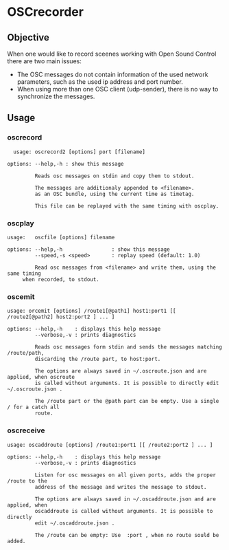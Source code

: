 # OSCrecorder

## Objective

When one would like to record sceenes working with Open Sound Control there are two main issues:
- The OSC messages do not contain information of the used network parameters, such as the used ip address 
and port number.
- When using more than one OSC client (udp-sender), there is no way to synchronize the messages.



## Usage

### oscrecord

```
  usage: oscrecord2 [options] port [filename]

options: --help,-h : show this message

         Reads osc messages on stdin and copy them to stdout.

         The messages are additionaly appended to <filename>.
         as an OSC bundle, using the current time as timetag.

         This file can be replayed with the same timing with oscplay.
```

### oscplay
```
usage:   oscfile [options] filename
       
options: --help,-h                : show this message
         --speed,-s <speed>       : replay speed (default: 1.0)

         Read osc messages from <filename> and write them, using the same timing
	 when recorded, to stdout.
```

### oscemit

```
usage: orcemit [options] /route1[@path1] host1:port1 [[ /route2[@path2] host2:port2 ] ... ]

options: --help,-h    : displays this help message
         --verbose,-v : prints diagnostics

         Reads osc messages form stdin and sends the messages matching /route/path, 
         discarding the /route part, to host:port.
       
         The options are always saved in ~/.oscroute.json and are applied, when oscroute
         is called without arguments. It is possible to directly edit ~/.oscroute.json .

         The /route part or the @path part can be empty. Use a single / for a catch all 
         route.
```

### oscreceive

```
usage: oscaddroute [options] /route1:port1 [[ /route2:port2 ] ... ]

options: --help,-h    : displays this help message
         --verbose,-v : prints diagnostics

         Listen for osc messages on all given ports, adds the proper /route to the 
         address of the message and writes the message to stdout.
       
         The options are always saved in ~/.oscaddroute.json and are applied, when 
         oscaddroute is called without arguments. It is possible to directly 
         edit ~/.oscaddroute.json .

         The /route can be empty: Use  :port , when no route sould be added.
```




